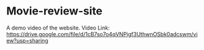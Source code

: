 # Movie-review-site
A demo video of the website.
Video Link:
https://drive.google.com/file/d/1cB7so7o4qVNPigf3UthwnOSbk0adcswm/view?usp=sharing
